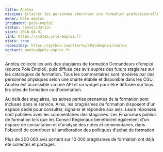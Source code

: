 ```yaml
---
title: Anotea
mission: Eclairer les personnes cherchant une formation professionnelle en affichant les notes et sommentaires collectés auprès des Demandeurs d'Emploi sortants de formation.
owner: Pôle emploi
incubator: pole-emploi
status: Consolidation
start: 2018-04-01
link: https://anotea.pole-emploi.fr
stats: true
repository: https://github.com/StartupsPoleEmploi/anotea
contact: anotea@pole-emploi.fr
---
```


Anotéa collecte les avis des stagiaires de formation Demandeurs d'emploi (source Pole Emploi), puis diffuse ces avis auprès des futurs stagiaires sur les catalogues de formation. Tous les commentaires sont modérés par des personnes physiques selon une charte établie et disponible dans les CGU.
Anotéa est accessible via une API et un widget pour être diffusée sur tous les sites de formation ou d'orientation. 

Au delà des stagiaires, les autres parties prenantes de la formation sont incluses dans le service.
Ainsi, les oragnismes de formation disposent d'un espace dédié pour consulter, signaler et répondre aux avis. Leurs réponses sont publiées aves les commentaires des stagiaires.
Les Financeurs publics de formation tels que les Conseil Régionaux bénéficient également d'un espace de consultation et d'analyse des notes et commentaires, dans l'objectif de contribuer à l'amélioration des politiques d'achat de formation.

Plus de 200 000 avis portant sur 10 000 oragnismes de formation ont déjà été collectés et partagés. 

